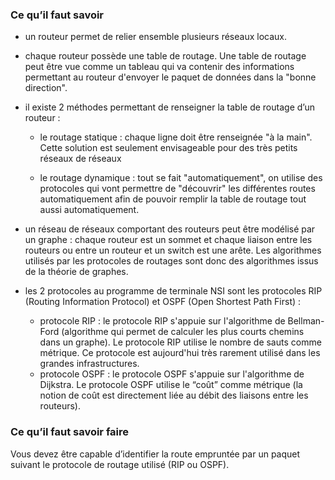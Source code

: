 ### Ce qu’il faut savoir
- un routeur permet de relier ensemble plusieurs réseaux locaux.

- chaque routeur possède une table de routage. Une table de routage peut être vue comme un tableau qui va contenir des informations permettant au routeur d'envoyer le paquet de données dans la "bonne direction".

- il existe 2 méthodes permettant de renseigner la table de routage d’un routeur :

	- le routage statique : chaque ligne doit être renseignée "à la main". Cette solution est seulement envisageable pour des très petits réseaux de réseaux
	
	- le routage dynamique : tout se fait "automatiquement", on utilise des protocoles qui vont permettre de "découvrir" les différentes routes
automatiquement afin de pouvoir remplir la table de routage tout aussi automatiquement.

- un réseau de réseaux comportant des routeurs peut être modélisé par un graphe : chaque routeur est un sommet et chaque liaison entre les routeurs ou entre un routeur et un switch est une arête. Les
algorithmes utilisés par les protocoles de routages sont donc des algorithmes issus de la théorie de graphes.

- les 2 protocoles au programme de terminale NSI sont les protocoles RIP (Routing
Information Protocol) et OSPF (Open Shortest Path First) :

	- protocole RIP : le protocole RIP s'appuie sur l'algorithme de Bellman-Ford (algorithme qui permet de calculer les plus courts chemins dans un graphe).
Le protocole RIP utilise le nombre de sauts comme métrique. Ce protocole est aujourd'hui très rarement utilisé dans les grandes infrastructures.
	- protocole OSPF : le protocole OSPF s'appuie sur l'algorithme de Dijkstra. Le protocole OSPF utilise le “coût” comme métrique (la notion de coût est directement liée au débit des liaisons entre les routeurs).
	
### Ce qu’il faut savoir faire

Vous devez être capable d’identifier la route empruntée par un paquet suivant le protocole
de routage utilisé (RIP ou OSPF).